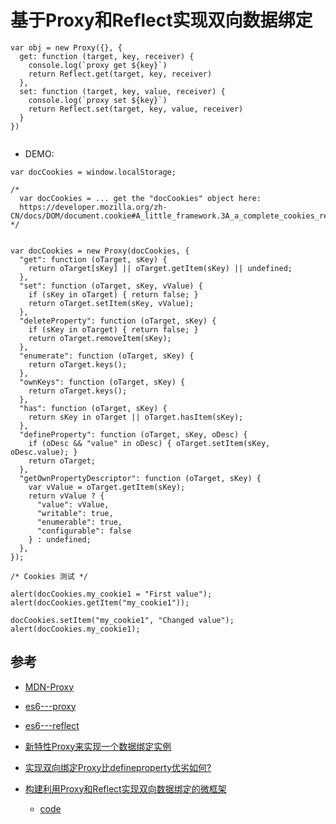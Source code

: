 # 基于Proxy和Reflect实现双向数据绑定


```
var obj = new Proxy({}, {
  get: function (target, key, receiver) {
    console.log(`proxy get ${key}`)
    return Reflect.get(target, key, receiver)
  },
  set: function (target, key, value, receiver) {
    console.log(`proxy set ${key}`)
    return Reflect.set(target, key, value, receiver)
  }
})


```

- DEMO:

```
var docCookies = window.localStorage;

/*
  var docCookies = ... get the "docCookies" object here:  
  https://developer.mozilla.org/zh-CN/docs/DOM/document.cookie#A_little_framework.3A_a_complete_cookies_reader.2Fwriter_with_full_unicode_support
*/


var docCookies = new Proxy(docCookies, {
  "get": function (oTarget, sKey) {
    return oTarget[sKey] || oTarget.getItem(sKey) || undefined;
  },
  "set": function (oTarget, sKey, vValue) {
    if (sKey in oTarget) { return false; }
    return oTarget.setItem(sKey, vValue);
  },
  "deleteProperty": function (oTarget, sKey) {
    if (sKey in oTarget) { return false; }
    return oTarget.removeItem(sKey);
  },
  "enumerate": function (oTarget, sKey) {
    return oTarget.keys();
  },
  "ownKeys": function (oTarget, sKey) {
    return oTarget.keys();
  },
  "has": function (oTarget, sKey) {
    return sKey in oTarget || oTarget.hasItem(sKey);
  },
  "defineProperty": function (oTarget, sKey, oDesc) {
    if (oDesc && "value" in oDesc) { oTarget.setItem(sKey, oDesc.value); }
    return oTarget;
  },
  "getOwnPropertyDescriptor": function (oTarget, sKey) {
    var vValue = oTarget.getItem(sKey);
    return vValue ? {
      "value": vValue,
      "writable": true,
      "enumerable": true,
      "configurable": false
    } : undefined;
  },
});

/* Cookies 测试 */

alert(docCookies.my_cookie1 = "First value");
alert(docCookies.getItem("my_cookie1"));

docCookies.setItem("my_cookie1", "Changed value");
alert(docCookies.my_cookie1);
```



## 参考

- [MDN-Proxy](https://developer.mozilla.org/zh-CN/docs/Web/JavaScript/Reference/Global_Objects/Proxy)

- [es6---proxy](http://es6.ruanyifeng.com/#docs/proxy)
- [es6---reflect](http://es6.ruanyifeng.com/#docs/reflect)


- [新特性Proxy来实现一个数据绑定实例](https://segmentfault.com/a/1190000007443611)

- [ 实现双向绑定Proxy比defineproperty优劣如何?](https://juejin.im/post/5acd0c8a6fb9a028da7cdfaf)
- [构建利用Proxy和Reflect实现双向数据绑定的微框架](https://www.jianshu.com/p/b46e846fb99a)
  - [code](https://github.com/aircloud/Polar.js)
